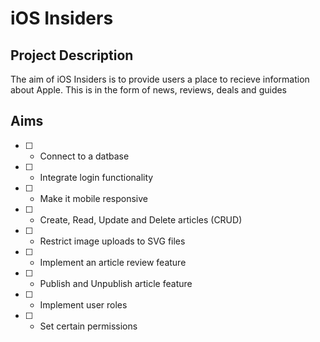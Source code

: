 # iOS Insiders
## Project Description
The aim of iOS Insiders is to provide users a place to recieve information about Apple. This is in the form of news, reviews, deals and guides

## Aims
- [ ] - Connect to a datbase
- [ ] - Integrate login functionality
- [ ] - Make it mobile responsive
- [ ] - Create, Read, Update and Delete articles (CRUD)
- [ ] - Restrict image uploads to SVG files
- [ ] - Implement an article review feature
- [ ] - Publish and Unpublish article feature
- [ ] - Implement user roles
- [ ] - Set certain permissions 
